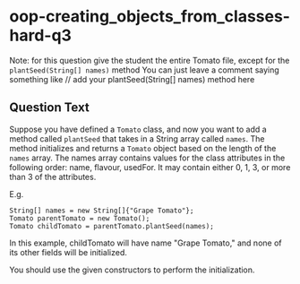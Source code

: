 # oop-creating_objects_from_classes-hard-q3

Note: for this question give the student the entire Tomato file, except for the `plantSeed(String[] names)` method
You can just leave a comment saying something like // add your plantSeed(String[] names) method here

## Question Text

Suppose you have defined a `Tomato` class, and now you want to add a method called `plantSeed` that takes in a String
array called `names`.
The method initializes and returns a `Tomato` object based on the length of the `names` array. The names array contains
values for the class attributes in the following order: name, flavour, usedFor. It may contain either 0, 1, 3, or more
than 3 of the attributes.

E.g.

```
String[] names = new String[]{"Grape Tomato"};
Tomato parentTomato = new Tomato();
Tomato childTomato = parentTomato.plantSeed(names);
```

In this example, childTomato will have name "Grape Tomato," and none of its other fields will be initialized.

You should use the given constructors to perform the initialization.
